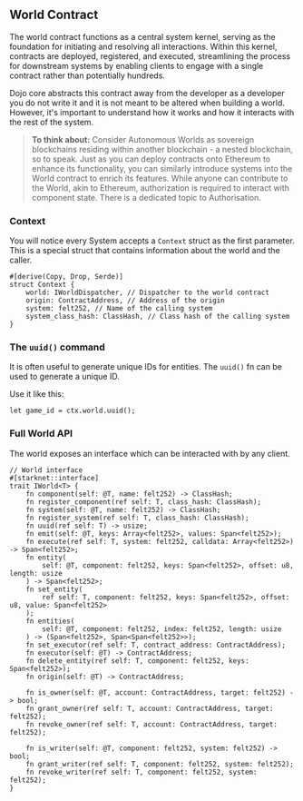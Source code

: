 ## World Contract

The world contract functions as a central system kernel, serving as the foundation for initiating and resolving all interactions. Within this kernel, contracts are deployed, registered, and executed, streamlining the process for downstream systems by enabling clients to engage with a single contract rather than potentially hundreds.

Dojo core abstracts this contract away from the developer as a developer you do not write it and it is not meant to be altered when building a world. However, it's important to understand how it works and how it interacts with the rest of the system.


> **To think about:** Consider Autonomous Worlds as sovereign blockchains residing within another blockchain - a nested blockchain, so to speak. Just as you can deploy contracts onto Ethereum to enhance its functionality, you can similarly introduce systems into the World contract to enrich its features. While anyone can contribute to the World, akin to Ethereum, authorization is required to interact with component state. There is a dedicated topic to Authorisation.


### Context

You will notice every System accepts a `Context` struct as the first parameter. This is a special struct that contains information about the world and the caller.

```rust,ignore
#[derive(Copy, Drop, Serde)]
struct Context {
    world: IWorldDispatcher, // Dispatcher to the world contract
    origin: ContractAddress, // Address of the origin
    system: felt252, // Name of the calling system
    system_class_hash: ClassHash, // Class hash of the calling system
}
```

### The `uuid()` command

It is often useful to generate unique IDs for entities. The `uuid()` fn can be used to generate a unique ID.

Use it like this:

```rust,ignore
let game_id = ctx.world.uuid();
```


### Full World API

The world exposes an interface which can be interacted with by any client.

```rust,ignore
// World interface
#[starknet::interface]
trait IWorld<T> {
    fn component(self: @T, name: felt252) -> ClassHash;
    fn register_component(ref self: T, class_hash: ClassHash);
    fn system(self: @T, name: felt252) -> ClassHash;
    fn register_system(ref self: T, class_hash: ClassHash);
    fn uuid(ref self: T) -> usize;
    fn emit(self: @T, keys: Array<felt252>, values: Span<felt252>);
    fn execute(ref self: T, system: felt252, calldata: Array<felt252>) -> Span<felt252>;
    fn entity(
        self: @T, component: felt252, keys: Span<felt252>, offset: u8, length: usize
    ) -> Span<felt252>;
    fn set_entity(
        ref self: T, component: felt252, keys: Span<felt252>, offset: u8, value: Span<felt252>
    );
    fn entities(
        self: @T, component: felt252, index: felt252, length: usize
    ) -> (Span<felt252>, Span<Span<felt252>>);
    fn set_executor(ref self: T, contract_address: ContractAddress);
    fn executor(self: @T) -> ContractAddress;
    fn delete_entity(ref self: T, component: felt252, keys: Span<felt252>);
    fn origin(self: @T) -> ContractAddress;

    fn is_owner(self: @T, account: ContractAddress, target: felt252) -> bool;
    fn grant_owner(ref self: T, account: ContractAddress, target: felt252);
    fn revoke_owner(ref self: T, account: ContractAddress, target: felt252);

    fn is_writer(self: @T, component: felt252, system: felt252) -> bool;
    fn grant_writer(ref self: T, component: felt252, system: felt252);
    fn revoke_writer(ref self: T, component: felt252, system: felt252);
}
```